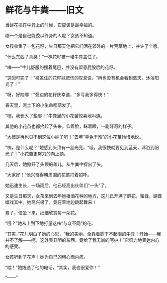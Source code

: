 # 鲜花与牛粪——旧文 #
当鲜花插在牛粪上的时候，它应该是最幸福的。

哪一个是自己能委以终身的人呢？女孩不知道。

女孩收集了一包花籽，生日那天他把它们洒在郊外的一片荒草地上，并许了个愿。

“什么东西？真臭！”一棵花籽被一堆牛粪盖住了。

“哞——”牛儿舒服的摆着尾巴，并没有留意屁股后的花籽。

“这回可完了！”被盖住的花籽妹悲伤的叹息说，“再也没有机会看到蓝天，沐浴阳光了！”

“呀，好险哪！”旁边的花籽庆幸道，“多亏我多得快！”

春天里，泥土下的小生命都萌发了。

“嘿，我长大了些耶！”牛粪里的小花苗惊喜地叫道。

其他的小花苗也都抬起了头来。仰着脸，眯着眼，一副好奇的样子。

“大概是再也见不到这位小妹了吧！”去年“幸免于难”的小花苗怜惜地说。

“咦，是什么呢？”她感到头顶有一丝光亮，“哦，我很快就要见到蓝天，沐浴到阳光了！”小花苗更努力的向上顶。

几天后，她掀开了头顶的盖儿，从牛粪中探出了头。

“大家好！”他兴奋得朝周围的花苗打着招呼。

她迅速生长，一场雨后，他已经高出伙伴们“一头”了。

又是生日那天，女孩来到去年她播洒花种的地方，这儿已开满了鲜花，蜜蜂，蝴蝶嬉戏其中。她高兴极了，竟在草地边跳起舞来！

累了，便坐下来，细细欣赏每一朵花。

“哦？”她从上到下地打量这株“与众不同”的花。

“其实，”花儿明白了她的心思，“我的美丽，全靠着脚下不起眼的牛粪！开始——我并不了解——呃，这外表丑陋的东西，竟给了我无尚的呵护！”它努力地表达内心的感受。

女孩听到了花声！她为自己的粗心而内疚。

“喂！”她拨通了他的电话，“其实，我也很爱你！”

“——”